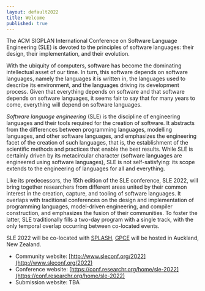 ```yaml
---
layout: default2022
title: Welcome
published: true
---
```


The ACM SIGPLAN International Conference on Software Language Engineering (SLE) is devoted to the principles of software languages: their design, their implementation, and their evolution.

With the ubiquity of computers, software has become the dominating intellectual asset of our time. In turn, this software depends on software languages, namely the languages it is written in, the languages used to describe its environment, and the languages driving its development process. Given that everything depends on software and that software depends on software languages, it seems fair to say that for many years to come, everything will depend on software languages.

*Software language engineering* (SLE) is the discipline of engineering languages and their tools required for the creation of software. It abstracts from the differences between programming languages, modelling languages, and other software languages, and emphasizes the engineering facet of the creation of such languages, that is, the establishment of the scientific methods and practices that enable the best results. While SLE is certainly driven by its metacircular character (software languages are engineered using software languages), SLE is not self-satisfying: its scope extends to the engineering of languages for all and everything.

Like its predecessors, the 15th edition of the SLE conference, SLE 2022, will bring together researchers from different areas united by their common interest in the creation, capture, and tooling of software languages. It overlaps with traditional conferences on the design and implementation of programming languages, model-driven engineering, and compiler construction, and emphasizes the fusion of their communities. To foster the latter, SLE traditionally fills a two-day program with a single track, with the only temporal overlap occurring between co-located events.

SLE 2022 will be co-located with [SPLASH](http://2022.splashcon.org/), [GPCE](https://conf.researchr.org/home/gpce-2022) will be hosted in Auckland, New Zealand.

* Community website: [http://www.sleconf.org/2022](http://www.sleconf.org/2022)
* Conference website: [https://conf.researchr.org/home/sle-2022](https://conf.researchr.org/home/sle-2022)
* Submission website: TBA

